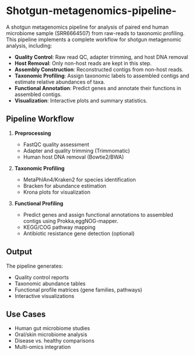 # Shotgun-metagenomics-pipeline-
A shotgun metagenomics pipeline for analysis of paired end human microbiome sample (SRR6664507) from raw-reads to taxonomic profiling.
This pipeline implements a complete workflow for shotgun metagenomic analysis, including:

- **Quality Control**: Raw read QC, adapter trimming, and host DNA removal
- **Host Removal**: Only non-host reads are kept in this step.
- **Assembly Construction**: Reconstructed contigs from non-host reads.
- **Taxonomic Profiling**: Assign taxonomic labels to assembled contigs and estimate relative abundances of taxa.
- **Functional Annotation**: Predict genes and annotate their functions in assembled contigs.
- **Visualization**: Interactive plots and summary statistics.

## Pipeline Workflow

1. **Preprocessing**
   - FastQC quality assessment
   - Adapter and quality trimming (Trimmomatic)
   - Human host DNA removal (Bowtie2/BWA)

2. **Taxonomic Profiling**
   - MetaPhlAn4/Kraken2 for species identification
   - Bracken for abundance estimation
   - Krona plots for visualization

3. **Functional Profiling**
   - Predict genes and assign functional annotations to assembled contigs using Prokka,eggNOG-mapper.
   - KEGG/COG pathway mapping
   - Antibiotic resistance gene detection (optional)
     
## Output
The pipeline generates:
- Quality control reports
- Taxonomic abundance tables 
- Functional profile matrices (gene families, pathways)
- Interactive visualizations

## Use Cases

- Human gut microbiome studies
- Oral/skin microbiome analysis
- Disease vs. healthy comparisons
- Multi-omics integration

  

